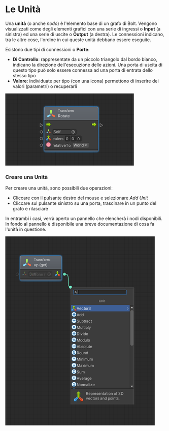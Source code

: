# Le Unità

Una **unità** \(o anche _nodo_\) è l'elemento base di un grafo di Bolt. Vengono visualizzati come degli elementi grafici con una serie di ingressi o **Input** \(a sinistra\) ed una serie di uscite o **Output** \(a destra\). Le connessioni indicano, tra le altre cose, l'ordine in cui queste unità debbano essere eseguite.

Esistono due tipi di connessioni o **Porte**:

* **Di Controllo**: rappresentate da un piccolo triangolo dal bordo bianco, indicano la direzione dell'esecuzione delle azioni. Una porta di uscita di questo tipo può solo essere connessa ad una porta di entrata dello stesso tipo
* **Valore**: individuate per tipo \(con una icona\) permettono di inserire dei valori \(parametri\) o recuperarli

![L&apos;unit&#xE0; Rotate con una serie di elementi di ingresso ed uno di uscita](../.gitbook/assets/unit.png)

### Creare una Unità

Per creare una unità, sono possibili due operazioni:

* Cliccare con il pulsante destro del mouse e selezionare _Add Unit_
* Cliccare sul pulsante sinistro su una porta, trascinare in un punto del grafo e rilasciare

In entrambi i casi, verrà aperto un pannello che elencherà i nodi disponibili. In fondo al pannello è disponibile una breve documentazione di cosa fa l'unità in questione.

![Aggiungere una unit&#xE0;](../.gitbook/assets/add-unit.png)



